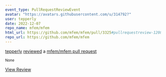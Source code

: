 ```yaml
---
event_type: PullRequestReviewEvent
avatar: "https://avatars.githubusercontent.com/u/314792?"
user: tepperly
date: 2022-12-07
repo_name: mfem/mfem
html_url: https://github.com/mfem/mfem/pull/3325#pullrequestreview-1208914399
repo_url: https://github.com/mfem/mfem
---
```


<a href='https://github.com/tepperly' target='_blank'>tepperly</a> <a href='https://github.com/mfem/mfem/pull/3325#pullrequestreview-1208914399' target='_blank'>reviewed</a> a <a href='https://github.com/mfem/mfem/pull/3325' target='_blank'>mfem/mfem pull request</a>

<small>None</small>

<a href='https://github.com/mfem/mfem/pull/3325#pullrequestreview-1208914399' target='_blank'>View Review</a>
